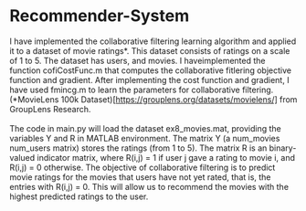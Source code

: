 # Recommender-System
I have implemented the collaborative filtering learning algorithm and applied it to a dataset of movie ratings*. This dataset consists of ratings on a scale of 1 to 5. The dataset has  users, and  movies. I haveimplemented the function cofiCostFunc.m that computes the collaborative fitlering objective function and gradient. After implementing the cost function and gradient, I have used fmincg.m to learn the parameters for collaborative filtering.
</br>(*MovieLens 100k Dataset)[https://grouplens.org/datasets/movielens/] from GroupLens Research.
</br>
</br>
The code in main.py will load the dataset ex8_movies.mat, providing the variables Y and R in MATLAB environment. The matrix Y (a num_movies  num_users matrix) stores the ratings  (from 1 to 5). The matrix R is an binary-valued indicator matrix, where R(i,j) = 1 if user j gave a rating to movie i, and R(i,j) = 0 otherwise. The objective of collaborative filtering is to predict movie ratings for the movies that users have not yet rated, that is, the entries with R(i,j) = 0. This will allow us to recommend the movies with the highest predicted ratings to the user.
